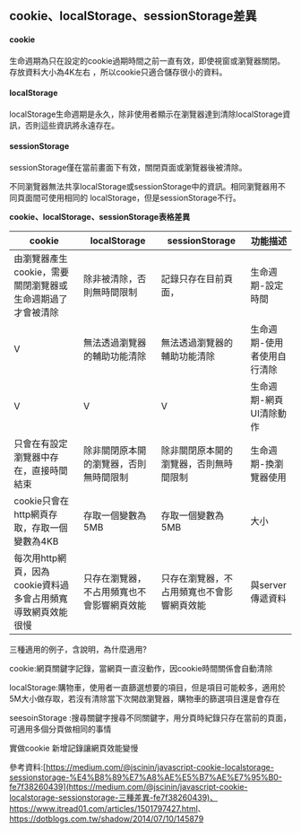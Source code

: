 ## **cookie、localStorage、sessionStorage差異**



#### cookie

生命週期為只在設定的cookie過期時間之前一直有效，即使視窗或瀏覽器關閉。 存放資料大小為4K左右 ，所以cookie只適合儲存很小的資料。



#### localStorage

localStorage生命週期是永久，除非使用者顯示在瀏覽器達到清除localStorage資訊，否則這些資訊將永遠存在。



#### sessionStorage

sessionStorage僅在當前畫面下有效，關閉頁面或瀏覽器後被清除。



不同瀏覽器無法共享localStorage或sessionStorage中的資訊。相同瀏覽器用不同頁面間可使用相同的 localStorage，但是sessionStorage不行。



**cookie、localStorage、sessionStorage表格差異**

| cookie          | localStorage         | sessionStorage   | 功能描述                                |
| ----------------------- | ------------------------- | ------------------------------------------------ | --------------------------------------- |
| 由瀏覽器產生cookie，需要關閉瀏覽器或生命週期過了才會被清除 | 除非被清除，否則無時間限制 | 記錄只存在目前頁面， | 生命週期-設定時間                           |
| V | 無法透過瀏覽器的輔助功能清除 | 無法透過瀏覽器的輔助功能清除 | 生命週期-使用者使用自行清除 |
| V | V                                      | V | 生命週期-網頁UI清除動作 |
| 只會在有設定瀏覽器中存在，直接時間結束 | 除非關閉原本開的瀏覽器，否則無時間限制 | 除非關閉原本開的瀏覽器，否則無時間限制 | 生命週期-換瀏覽器使用 |
| cookie只會在http網頁存取，存取一個變數為4KB | 存取一個變數為5MB         | 存取一個變數為5MB |大小|
| 每次用http網頁，因為cookie資料過多會占用頻寬導致網頁效能很慢 | 只存在瀏覽器，不占用頻寬也不會影響網頁效能 | 只存在瀏覽器，不占用頻寬也不會影響網頁效能 | 與server傳遞資料                        |



三種適用的例子，含說明，為什麼適用?

cookie:網頁關鍵字記錄，當網頁一直沒動作，因cookie時間關係會自動清除

localStorage:購物車，使用者一直篩選想要的項目，但是項目可能較多，適用於5M大小做存取，若沒有清除當下次開啟瀏覽器，購物車的篩選項目還是會存在

seesoinStorage :搜尋關鍵字搜尋不同關鍵字，用分頁時紀錄只存在當前的頁面，可適用多個分頁做相同的事情



實做cookie 新增記錄讓網頁效能變慢



參考資料:[https://medium.com/@jscinin/javascript-cookie-localstorage-sessionstorage-%E4%B8%89%E7%A8%AE%E5%B7%AE%E7%95%B0-fe7f38260439](https://medium.com/@jscinin/javascript-cookie-localstorage-sessionstorage-三種差異-fe7f38260439)、<https://www.itread01.com/articles/1501797427.html>、<https://dotblogs.com.tw/shadow/2014/07/10/145879>